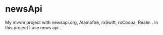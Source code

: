 # newsApi
My mvvm project with newsapi.org, Alamofire,  rxSwift, rxCocoa, Realm .
In this project I use news api . 
